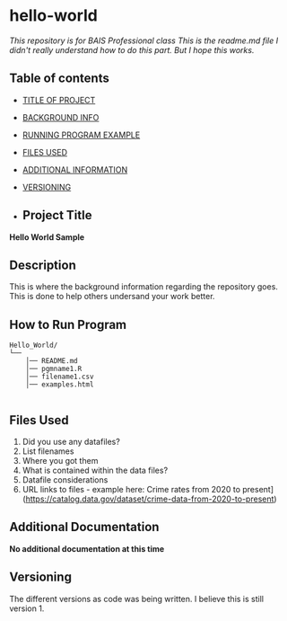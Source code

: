 # hello-world
*This repository is for BAIS Professional class*
*This is the readme.md file I didn't really understand how to do this part. But I hope this works.*

## Table of contents

- [TITLE OF PROJECT](###Project-Title)
- [BACKGROUND INFO](###Background_Info)
- [RUNNING PROGRAM EXAMPLE](###Runnning-Program-Example)
- [FILES USED](###files-used)
- [ADDITIONAL INFORMATION](###additional-information)
- [VERSIONING](###versioning)

- ## Project Title

**Hello World Sample**

## Description

This is where the background information regarding the repository goes. This is done to help others undersand your work better.
## How to Run Program 

```text
Hello_World/
└── 
    │── README.md
    │── pgmname1.R
    │── filename1.csv
    │── examples.html
   
```

## Files Used 

1. Did you use any datafiles?
2. List filenames
3. Where you got them 
4. What is contained within the data files?
5. Datafile considerations
6. URL links to files - example here:
Crime rates from 2020 to present](https://catalog.data.gov/dataset/crime-data-from-2020-to-present)
  
## Additional Documentation

**No additional documentation at this time**


## Versioning

The different versions as code was being written. I believe this is still version 1.
